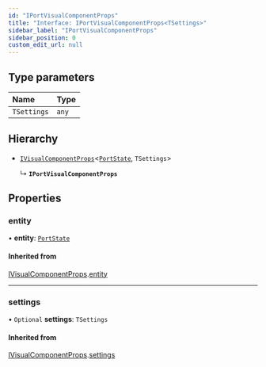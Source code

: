 ```yaml
---
id: "IPortVisualComponentProps"
title: "Interface: IPortVisualComponentProps<TSettings>"
sidebar_label: "IPortVisualComponentProps"
sidebar_position: 0
custom_edit_url: null
---
```


## Type parameters

| Name | Type |
| :------ | :------ |
| `TSettings` | `any` |

## Hierarchy

- [`IVisualComponentProps`](IVisualComponentProps.md)<[`PortState`](../classes/PortState.md), `TSettings`\>

  ↳ **`IPortVisualComponentProps`**

## Properties

### entity

• **entity**: [`PortState`](../classes/PortState.md)

#### Inherited from

[IVisualComponentProps](IVisualComponentProps.md).[entity](IVisualComponentProps.md#entity)

___

### settings

• `Optional` **settings**: `TSettings`

#### Inherited from

[IVisualComponentProps](IVisualComponentProps.md).[settings](IVisualComponentProps.md#settings)
